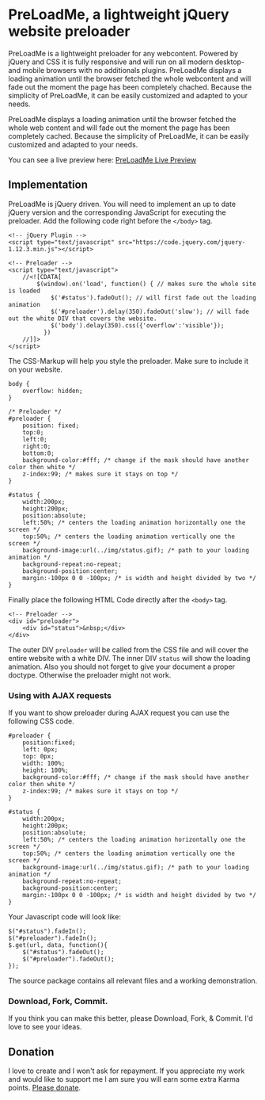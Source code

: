 # PreLoadMe, a lightweight jQuery website preloader
PreLoadMe is a lightweight preloader for any webcontent. Powered by jQuery and CSS it is fully responsive and will run on all modern desktop- and mobile browsers with no additionals plugins. PreLoadMe displays a loading animation until the browser fetched the whole webcontent and will fade out the moment the page has been completely chached. Because the simplicity of PreLoadMe, it can be easily customized and adapted to your needs.

PreLoadMe displays a loading animation until the browser fetched the whole web content and will fade out the moment the page has been completely cached. Because the simplicity of PreLoadMe, it can be easily customized and adapted to your needs.

You can see a live preview here: <a href='http://codepen.io/niklausgerber/pen/MKrVdQ' title='PreLoadMe Live Preview' target='_blank'>PreLoadMe Live Preview</a>

## Implementation
PreLoadMe is jQuery driven. You will need to implement an up to date jQuery version and the corresponding JavaScript for executing the preloader. Add the following code right before the `</body>` tag.

    <!-- jQuery Plugin -->
    <script type="text/javascript" src="https://code.jquery.com/jquery-1.12.3.min.js"></script>

    <!-- Preloader -->
    <script type="text/javascript">
        //<![CDATA[
            $(window).on('load', function() { // makes sure the whole site is loaded 
                $('#status').fadeOut(); // will first fade out the loading animation 
                $('#preloader').delay(350).fadeOut('slow'); // will fade out the white DIV that covers the website. 
                $('body').delay(350).css({'overflow':'visible'});
              })
        //]]>
    </script>

The CSS-Markup will help you style the preloader. Make sure to include it on your website.

	body {
		overflow: hidden;
	}

	/* Preloader */
	#preloader {
		position: fixed;
		top:0;
		left:0;
		right:0;
		bottom:0;
		background-color:#fff; /* change if the mask should have another color then white */
		z-index:99; /* makes sure it stays on top */
	}

	#status {
		width:200px;
		height:200px;
		position:absolute;
		left:50%; /* centers the loading animation horizontally one the screen */
		top:50%; /* centers the loading animation vertically one the screen */
		background-image:url(../img/status.gif); /* path to your loading animation */
		background-repeat:no-repeat;
		background-position:center;
		margin:-100px 0 0 -100px; /* is width and height divided by two */
	}

Finally place the following HTML Code directly after the `<body>` tag.

	<!-- Preloader -->
	<div id="preloader">
		<div id="status">&nbsp;</div>
	</div>

The outer DIV `preloader` will be called from the CSS file and will cover the entire website with a white DIV. The inner DIV `status` will show the loading animation. Also you should not forget to give your document a proper doctype. Otherwise the preloader might not work.

### Using with AJAX requests
If you want to show preloader during AJAX request you can use the following CSS code.

	#preloader {
		position:fixed;
		left: 0px;
		top: 0px;
		width: 100%;
		height: 100%;		
		background-color:#fff; /* change if the mask should have another color then white */
		z-index:99; /* makes sure it stays on top */
	}		

	#status {
		width:200px;
		height:200px;
		position:absolute;
		left:50%; /* centers the loading animation horizontally one the screen */
		top:50%; /* centers the loading animation vertically one the screen */
		background-image:url(../img/status.gif); /* path to your loading animation */
		background-repeat:no-repeat;
		background-position:center;
		margin:-100px 0 0 -100px; /* is width and height divided by two */
	}			

Your Javascript code will look like:

	$("#status").fadeIn();
	$("#preloader").fadeIn();
	$.get(url, data, function(){
		$("#status").fadeOut();
		$("#preloader").fadeOut();
	});

The source package contains all relevant files and a working demonstration.

### Download, Fork, Commit.
If you think you can make this better, please Download, Fork, & Commit. I'd love to see your ideas.

## Donation
I love to create and I won't ask for repayment. If you appreciate my work and would like to support me I am sure you will earn some extra Karma points. <a href="https://www.paypal.me/NiklausGerber" target="_blank" title="Please donate">Please donate</a>.
